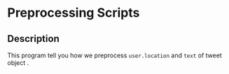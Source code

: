 # Preprocessing Scripts

## Description
This program tell you how we preprocess `user.location` and `text` of tweet object .
